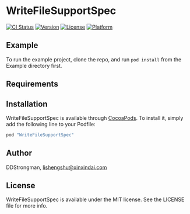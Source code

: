 # WriteFileSupportSpec

[![CI Status](http://img.shields.io/travis/DDStrongman/WriteFileSupportSpec.svg?style=flat)](https://travis-ci.org/DDStrongman/WriteFileSupportSpec)
[![Version](https://img.shields.io/cocoapods/v/WriteFileSupportSpec.svg?style=flat)](http://cocoapods.org/pods/WriteFileSupportSpec)
[![License](https://img.shields.io/cocoapods/l/WriteFileSupportSpec.svg?style=flat)](http://cocoapods.org/pods/WriteFileSupportSpec)
[![Platform](https://img.shields.io/cocoapods/p/WriteFileSupportSpec.svg?style=flat)](http://cocoapods.org/pods/WriteFileSupportSpec)

## Example

To run the example project, clone the repo, and run `pod install` from the Example directory first.

## Requirements

## Installation

WriteFileSupportSpec is available through [CocoaPods](http://cocoapods.org). To install
it, simply add the following line to your Podfile:

```ruby
pod "WriteFileSupportSpec"
```

## Author

DDStrongman, lishengshu@xinxindai.com

## License

WriteFileSupportSpec is available under the MIT license. See the LICENSE file for more info.
